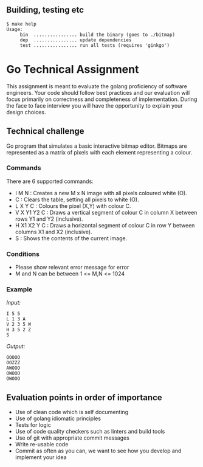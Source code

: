## Building, testing etc

```
$ make help
Usage:
     bin  ................ build the binary (goes to ./bitmap)
     dep  ................ update dependencies
     test ................ run all tests (requires 'ginkgo')
```




# Go Technical Assignment

This assignment is meant to evaluate the golang proficiency of software engineers.
Your code should follow best practices and our evaluation will focus primarily on correctness and completeness of implementation. During the face to face interview you will have the opportunity to explain your design choices.

## Technical challenge

Go program that simulates a basic interactive bitmap editor. Bitmaps are represented as a matrix of pixels with each element representing a colour.

### Commands
There are 6 supported commands:

- I M N : Creates a new M x N image with all pixels coloured white (O).
- C : Clears the table, setting all pixels to white (O).
- L X Y C : Colours the pixel (X,Y) with colour C.
- V X Y1 Y2 C : Draws a vertical segment of colour C in column X between rows Y1 and Y2 (inclusive).
- H X1 X2 Y C : Draws a horizontal segment of colour C in row Y between columns X1 and X2 (inclusive).
- S : Shows the contents of the current image.

### Conditions

- Please show relevant error message for error
- M and N can be between 1 <= M,N <= 1024

### Example

*Input:*
```
I 5 5
L 1 3 A
V 2 3 5 W
H 3 5 2 Z
S
```

*Output:*
```
OOOOO
OOZZZ
AWOOO
OWOOO
OWOOO
```

## Evaluation points in order of importance

- Use of clean code which is self documenting
- Use of golang idiomatic principles
- Tests for logic
- Use of code quality checkers such as linters and build tools
- Use of git with appropriate commit messages
- Write re-usable code
- Commit as often as you can, we want to see how you develop and implement your idea
